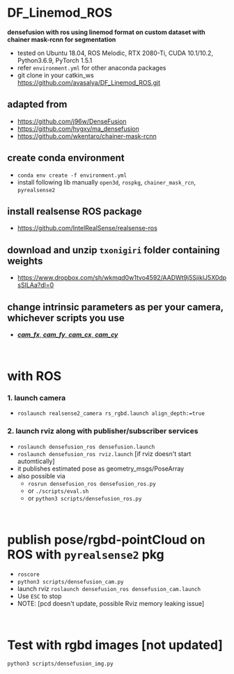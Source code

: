 # DF_Linemod_ROS
**densefusion with ros using linemod format on custom dataset with chainer mask-rcnn for segmentation**
* tested on Ubuntu 18.04, ROS Melodic, RTX 2080-Ti, CUDA 10.1/10.2, Python3.6.9, PyTorch 1.5.1
* refer `environment.yml` for other anaconda packages
* git clone in your catkin_ws https://github.com/avasalya/DF_Linemod_ROS.git

## adapted from
* https://github.com/j96w/DenseFusion
* https://github.com/hygxy/ma_densefusion
* https://github.com/wkentaro/chainer-mask-rcnn

## create conda environment
* `conda env create -f environment.yml`
* install following lib manually
`open3d`,
`rospkg`,
`chainer_mask_rcn`,
`pyrealsense2`

## install realsense ROS package
* https://github.com/IntelRealSense/realsense-ros

## download and unzip `txonigiri` folder containing weights
* https://www.dropbox.com/sh/wkmqd0w1tvo4592/AADWt9j5SjiklJ5X0dpsSILAa?dl=0

## change intrinsic parameters as per your camera, whichever scripts you use
* [***cam_fx***, ***cam_fy***, ***cam_cx***, ***cam_cy***](https://github.com/avasalya/DF_Linemod_ROS/blob/c36b0f4527e654d176c0d4bce205f6bc8701ced4/scripts/densefusion_ros.py#L98)
<br />

# with ROS
### 1. launch camera
* `roslaunch realsense2_camera rs_rgbd.launch align_depth:=true`

### 2. launch rviz along with publisher/subscriber services
* `roslaunch densefusion_ros densefusion.launch`
* `roslaunch densefusion_ros rviz.launch` [if rviz doesn't start automtically]
*  it publishes estimated pose as geometry_msgs/PoseArray
*  also possible via
    * `rosrun densefusion_ros densefusion_ros.py`
    * or `./scripts/eval.sh`
    * or `python3 scripts/densefusion_ros.py`

<br />

# publish pose/rgbd-pointCloud on ROS with `pyrealsense2` pkg
* `roscore`
* `python3 scripts/densefusion_cam.py`
*  launch rviz `roslaunch densefusion_ros densefusion_cam.launch`
*  Use `ESC` to stop
*  NOTE: [pcd doesn't update, possible Rviz memory leaking issue]


<br />

# Test with rgbd images [not updated]
`python3 scripts/densefusion_img.py`
